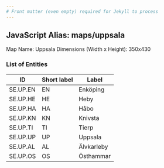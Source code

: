 ```yaml
---
# Front matter (even empty) required for Jekyll to process
---
```


## JavaScript Alias: maps/uppsala

Map Name: Uppsala
Dimensions (Width x Height): 350x430





### List of Entities

ID | Short label | Label
---|---|---|
SE.UP.EN|EN|Enköping
SE.UP.HE|HE|Heby
SE.UP.HA|HA|Håbo
SE.UP.KN|KN|Knivsta
SE.UP.TI|TI|Tierp
SE.UP.UP|UP|Uppsala
SE.UP.AL|AL|Älvkarleby
SE.UP.OS|OS|Östhammar

